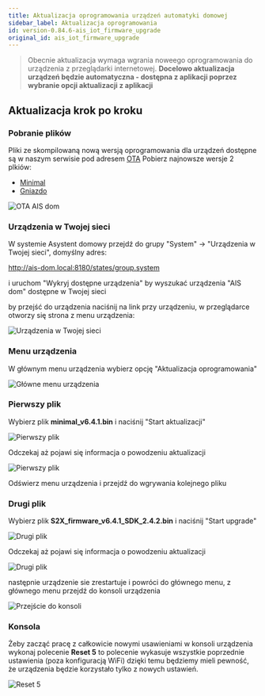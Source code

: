 ```yaml
---
title: Aktualizacja oprogramowania urządzeń automatyki domowej
sidebar_label: Aktualizacja oprogramowania
id: version-0.84.6-ais_iot_firmware_upgrade
original_id: ais_iot_firmware_upgrade
---
```


> Obecnie aktualizacja wymaga wgrania noweego oprogramowania do urządzenia z przeglądarki internetowej. **Docelowo aktualizacja urządzeń będzie automatyczna - dostępna z aplikacji poprzez wybranie opcji aktualizacji z aplikacji**


## Aktualizacja krok po kroku

### Pobranie plików

Pliki ze skompilowaną nową wersją oprogramowania dla urządzeń dostępne są w naszym serwisie pod adresem [OTA](https://ai-speaker.com/ota/)
Pobierz najnowsze wersje 2 plkiów:

- [Minimal](https://powiedz.co/ota/dom/minimal_v6.4.1.bin)
- [Gniazdo](https://powiedz.co/ota/dom/S2X_firmware_v6.4.1_SDK_2.4.2.bin)

![OTA AIS dom](/AIS-docs/img/en/iot/iot_device_download.png)


### Urządzenia w Twojej sieci

W systemie Asystent domowy przejdź do grupy "System" -> "Urządzenia w Twojej sieci", domyślny adres:

http://ais-dom.local:8180/states/group.system

i uruchom "Wykryj dostępne urządzenia" by wyszukać urządzenia "AIS dom" dostępne w Twojej sieci


by przejść do urządzenia naciśnij na link przy urządzeniu, w przeglądarce otworzy się strona z menu urządzenia:


![Urządzenia w Twojej sieci](/AIS-docs/img/en/iot/iot_device_discovery.png)



### Menu urządzenia

W głównym menu urządzenia wybierz opcję "Aktualizacja oprogramowania"

![Główne menu urządzenia](/AIS-docs/img/en/iot/iot_device_menu.png)



### Pierwszy plik

Wybierz plik **minimal_v6.4.1.bin** i naciśnij "Start aktualizacji"

![Pierwszy plik](/AIS-docs/img/en/iot/iot_device_menu_upgrade_1.png)


Odczekaj aż pojawi się informacja o powodzeniu aktualizacji

![Pierwszy plik](/AIS-docs/img/en/iot/iot_device_menu_upgrade_2.png)


Odświerz menu urządzenia i przejdź do wgrywania kolejnego pliku

### Drugi plik

Wybierz plik **S2X_firmware_v6.4.1_SDK_2.4.2.bin** i naciśnij "Start upgrade"

![Drugi plik](/AIS-docs/img/en/iot/iot_device_menu_upgrade_3.png)


Odczekaj aż pojawi się informacja o powodzeniu aktualizacji

![Drugi plik](/AIS-docs/img/en/iot/iot_device_menu_upgrade_4.png)

następnie urządzenie sie zrestartuje i powróci do głównego menu, z głównego menu przejdź do konsoli urządzenia


![Przejście do konsoli](/AIS-docs/img/en/iot/iot_device_menu_upgrade_5.png)



### Konsola

Żeby zacząć pracę z całkowicie nowymi usawieniami w konsoli urządzenia wykonaj polecenie **Reset 5** to polecenie wykasuje wszystkie poprzednie ustawienia (poza konfiguracją WiFi) dzięki temu będziemy mieli pewność, że urządzenia będzie korzystało tylko z nowych ustawień.

![Reset 5](/AIS-docs/img/en/iot/iot_device_menu_upgrade_6.png)
